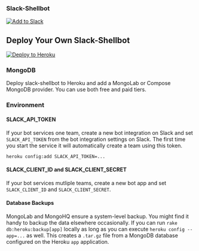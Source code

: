 ### Slack-Shellbot

[![Add to Slack](https://platform.slack-edge.com/img/add_to_slack@2x.png)](http://shlack.dblock.org)

## Deploy Your Own Slack-Shellbot

[![Deploy to Heroku](https://www.herokucdn.com/deploy/button.png)](https://heroku.com/deploy?template=https://github.com/dblock/slack-shellbot)

### MongoDB

Deploy slack-shellbot to Heroku and add a MongoLab or Compose MongoDB provider. You can use both free and paid tiers.

### Environment

#### SLACK_API_TOKEN

If your bot services one team, create a new bot integration on Slack and set `SLACK_API_TOKEN` from the bot integration settings on Slack. The first time you start the service it will automatically create a team using this token.

```
heroku config:add SLACK_API_TOKEN=...
```

#### SLACK_CLIENT_ID and SLACK_CLIENT_SECRET

If your bot services mutliple teams, create a new bot app and set `SLACK_CLIENT_ID` and `SLACK_CLIENT_SECRET`.

#### Database Backups

MongoLab and MongoHQ ensure a system-level backup. You might find it handy to backup the data elsewhere occasionally. If you can run `rake db:heroku:backup[app]` locally as long as you can execute `heroku config --app=...` as well. This creates a `.tar.gz` file from a MongoDB database configured on the Heroku `app` application.
